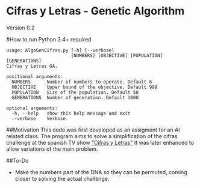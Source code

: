 # Cifras y Letras - Genetic Algorithm
Version 0.2

#How to run
Python 3.4+ required
```
usage: AlgoGenCifras.py [-h] [--verbose]
                        [NUMBERS] [OBJECTIVE] [POPULATION] [GENERATIONS]
Cifras y Letras GA.

positional arguments:
  NUMBERS      Number of numbers to operate. Default 6
  OBJECTIVE    Upper bound of the objective. Default 999
  POPULATION   Size of the population. Default 50
  GENERATIONS  Number of generation. Default 1000

optional arguments:
  -h, --help   show this help message and exit
  --verbose    Verbose.
```

##Motivation
This code was first developed as an assigment for an AI related class.
The program aims to solve a simplification of the cifras challenge at the spanish TV show ["Cifras y Letras"](https://es.wikipedia.org/wiki/Cifras_y_letras) 
It was later enhanced to allow variations of the main problem.

##To-Do
* Make the numbers part of the DNA so they can be permuted, coming closer to solving the actual challenge.
